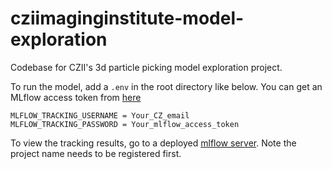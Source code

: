 # cziimaginginstitute-model-exploration
Codebase for CZII's 3d particle picking model exploration project.

To run the model, add a `.env` in the root directory like below. You can get an MLflow access token from [here](https://mlflow.cw.use4-prod.si.czi.technology/)
```
MLFLOW_TRACKING_USERNAME = Your_CZ_email
MLFLOW_TRACKING_PASSWORD = Your_mlflow_access_token
```

To view the tracking results, go to a deployed [mlflow server](https://mlflow.cw.use4-prod.si.czi.technology/). Note the project name needs to be registered first.